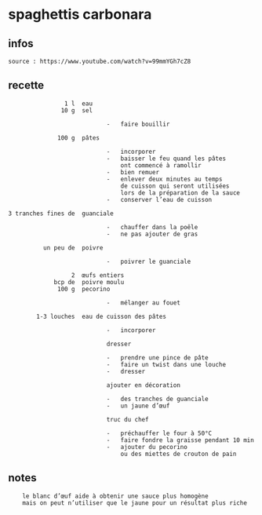 # spaghettis carbonara

## infos

    source : https://www.youtube.com/watch?v=99mmYGh7cZ8

## recette

                    1 l  eau
                   10 g  sel

                                -   faire bouillir

                  100 g  pâtes

                                -   incorporer
                                -   baisser le feu quand les pâtes
                                    ont commencé à ramollir
                                -   bien remuer
                                -   enlever deux minutes au temps
                                    de cuisson qui seront utilisées
                                    lors de la préparation de la sauce
                                -   conserver l’eau de cuisson

    3 tranches fines de  guanciale

                                -   chauffer dans la poêle
                                -   ne pas ajouter de gras

              un peu de  poivre

                                -   poivrer le guanciale

                      2  œufs entiers
                 bcp de  poivre moulu
                  100 g  pecorino

                                -   mélanger au fouet

            1-3 louches  eau de cuisson des pâtes

                                -   incorporer

                                dresser

                                -   prendre une pince de pâte
                                -   faire un twist dans une louche
                                -   dresser

                                ajouter en décoration

                                -   des tranches de guanciale
                                -   un jaune d’œuf

                                truc du chef

                                -   préchauffer le four à 50°C
                                -   faire fondre la graisse pendant 10 min
                                -   ajouter du pecorino
                                    ou des miettes de crouton de pain

## notes

        le blanc d’œuf aide à obtenir une sauce plus homogène
        mais on peut n’utiliser que le jaune pour un résultat plus riche
